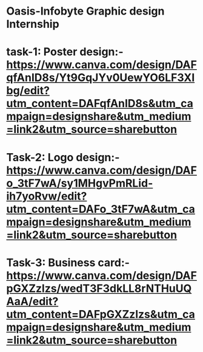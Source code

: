 # Oasis-Infobyte Graphic design Internship
# task-1: Poster design:- https://www.canva.com/design/DAFqfAnID8s/Yt9GqJYv0UewYO6LF3XIbg/edit?utm_content=DAFqfAnID8s&utm_campaign=designshare&utm_medium=link2&utm_source=sharebutton

# Task-2: Logo design:- https://www.canva.com/design/DAFo_3tF7wA/sy1MHgvPmRLid-ih7yoRvw/edit?utm_content=DAFo_3tF7wA&utm_campaign=designshare&utm_medium=link2&utm_source=sharebutton

# Task-3: Business card:- https://www.canva.com/design/DAFpGXZzlzs/wedT3F3dkLL8rNTHuUQAaA/edit?utm_content=DAFpGXZzlzs&utm_campaign=designshare&utm_medium=link2&utm_source=sharebutton
